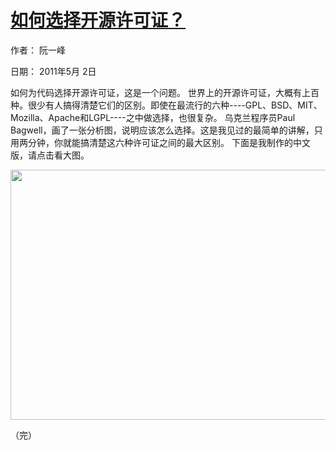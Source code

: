 # <a href="http://www.ruanyifeng.com/blog/2011/05/how_to_choose_free_software_licenses.html">如何选择开源许可证？</a>

作者： 阮一峰

日期： 2011年5月 2日

如何为代码选择开源许可证，这是一个问题。
世界上的开源许可证，大概有上百种。很少有人搞得清楚它们的区别。即使在最流行的六种----GPL、BSD、MIT、Mozilla、Apache和LGPL----之中做选择，也很复杂。
乌克兰程序员Paul Bagwell，画了一张分析图，说明应该怎么选择。这是我见过的最简单的讲解，只用两分钟，你就能搞清楚这六种许可证之间的最大区别。
下面是我制作的中文版，请点击看大图。

<img src="https://raw.githubusercontent.com/aimuke/resources/master/images/diff-of-licenses.png" width=800 height=400>


（完）
